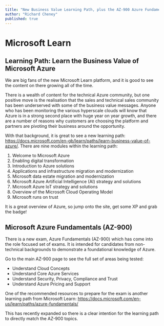 ```yaml
---
title: "New Business Value Learning Path, plus the AZ-900 Azure Fundamentals exam"
author: "Richard Cheney"
published: true
---
```


# Microsoft Learn

## Learning Path: Learn the Business Value of Microsoft Azure

We are big fans of the new Microsoft Learn platform, and it is good to see the content on there growing all of the time.

There is a wealth of content for the technical Azure community, but one positive move is the realisation that the sales and technical sales community has been underserved with some of the business value messages.  Anyone who has been monitoring the various hyperscale clouds will know that Azure is in a strong second place with huge year on year growth, and there are a number of reasons why customers are choosing the platform and partners are pivoting their business around the opportunity.

With that background, it is great to see a new learning path: <https://docs.microsoft.com/en-gb/learn/paths/learn-business-value-of-azure/>.  There are nine modules within the learning path:

1. Welcome to Microsoft Azure
1. Enabling digital transformation
1. Introduction to Azure solutions
1. Applications and infrastructure migration and modernization
1. Microsoft data estate migration and modernization
1. Microsoft Azure Artificial Intelligence (AI) strategy and solutions
1. Microsoft Azure IoT strategy and solutions
1. Overview of the Microsoft Cloud Operating Model
1. Microsoft runs on trust

It is a great overview of Azure, so jump onto the site, get some XP and grab the badge!

## Microsoft Azure Fundamentals (AZ-900)

There is a new exam, Azure Fundamentals (AZ-900) which has come into the role focused set of exams. It is intended for candidates from non-technical backgrounds to demonstrate a foundational knowledge of Azure.

Go to the main AZ-900 page to see the full set of areas being tested:

* Understand Cloud Concepts
* Understand Core Azure Services
* Understand Security, Privacy, Compliance and Trust
* Understand Azure Pricing and Support

One of the recommended resources to prepare for the exam is another learning path from Microsoft Learn: <https://docs.microsoft.com/en-us/learn/paths/azure-fundamentals/>

This has recently expanded so there is a clear intention for the learning path to directly match the AZ-900 topics.